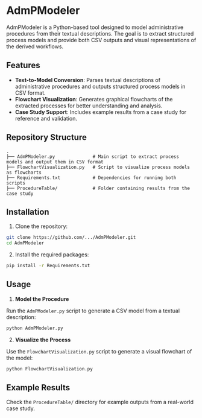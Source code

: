 # AdmPModeler

AdmPModeler is a Python-based tool designed to model administrative procedures from their textual descriptions. The goal is to extract structured process models and provide both CSV outputs and visual representations of the derived workflows.

## Features

- **Text-to-Model Conversion**: Parses textual descriptions of administrative procedures and outputs structured process models in CSV format.
- **Flowchart Visualization**: Generates graphical flowcharts of the extracted processes for better understanding and analysis.
- **Case Study Support**: Includes example results from a case study for reference and validation.

## Repository Structure

```
.
├── AdmPModeler.py              # Main script to extract process models and output them in CSV format
├── FlowchartVisualization.py   # Script to visualize process models as flowcharts
├── Requirements.txt            # Dependencies for running both scripts
├── ProcedureTable/             # Folder containing results from the case study
```

## Installation

1. Clone the repository:

```bash
git clone https://github.com/.../AdmPModeler.git
cd AdmPModeler
```

2. Install the required packages:

```bash
pip install -r Requirements.txt
```

## Usage

1. **Model the Procedure**

Run the `AdmPModeler.py` script to generate a CSV model from a textual description:

```bash
python AdmPModeler.py
```

2. **Visualize the Process**

Use the `FlowchartVisualization.py` script to generate a visual flowchart of the model:

```bash
python FlowchartVisualization.py
```

## Example Results

Check the `ProcedureTable/` directory for example outputs from a real-world case study.
